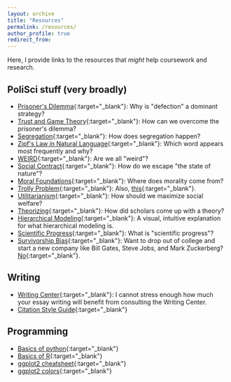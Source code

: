 ```yaml
---
layout: archive
title: "Resources"
permalink: /resources/
author_profile: true
redirect_from:
---
```


Here, I provide links to the resources that *might* help coursework and research.

## PoliSci stuff (very broadly)
- [Prisoner's Dilemma](https://www.npr.org/sections/money/2012/04/25/151378032/game-theory-explained-with-golden-balls){:target="_blank"}: Why is "defection" a dominant strategy?
- [Trust and Game Theory](http://ncase.me/trust/){:target="_blank"}: How can we overcome the prisoner's dilemma?
- [Segregation](http://ncase.me/polygons/){:target="_blank"}: How does segregation happen?
- [Zipf's Law in Natural Language](https://youtu.be/fCn8zs912OE){:target="_blank"}: Which word appears most frequently and why?
- [WEIRD](https://blogs.scientificamerican.com/primate-diaries/the-weird-evolution-of-human-psychology){:target="_blank"}: Are we all "weird"?
- [Social Contract](https://www.youtube.com/watch?v=ttu8va9_x1g){:target="_blank"}: How do we escape "the state of nature"?
- [Moral Foundations](https://www.ted.com/talks/jonathan_haidt_on_the_moral_mind){:target="_blank"}: Where does morality come from?
- [Trolly Problem](https://www.youtube.com/watch?v=-N_RZJUAQY4){:target="_blank"}: Also, [this](http://i0.kym-cdn.com/entries/icons/original/000/000/727/DenshaDeD_ch01p16-17.png){:target="_blank"}.
- [Utilitarianism](https://existentialcomics.com/comic/426){:target="_blank"}: How should we maximize social welfare?
- [Theorizing](http://www.theory-talks.org/p/keywords.html){:target="_blank"}: How did scholars come up with a theory?
- [Hierarchical Modeling](http://mfviz.com/hierarchical-models/){:target="_blank"}: A visual, intuitive explanation for what hierarchical modeling is.
- [Scientific Progress](https://plato.stanford.edu/entries/scientific-progress/){:target="_blank"}: What is "scientific progress"?
- [Survivorship Bias](https://xkcd.com/1827/){:target="_blank"}: Want to drop out of college and start a new company like Bill Gates, Steve Jobs, and Mark Zuckerberg? [No](https://www.mcgill.ca/oss/article/general-science/tips-better-thinking-surviving-only-half-story){:target="_blank"}.

## Writing
- [Writing Center](https://artsandsciences.syracuse.edu/writing-center/){:target="_blank"}: I cannot stress enough how much your essay writing will benefit from consulting the Writing Center.
- [Citation Style Guide](https://owl.purdue.edu/owl/research_and_citation/index.html){:target="_blank"}

## Programming
- [Basics of python](https://www.youtube.com/playlist?list=PLlRFEj9H3Oj7Bp8-DfGpfAfDBiblRfl5p){:target="_blank"}
- [Basics of R](https://youtube.com/playlist?list=PLjTlxb-wKvXPqyY3FZDO8GqIaWuEDy-Od&si=mty4BxjhVflr-tCs){:target="_blank"}
- [ggplot2 cheatsheet](https://www.maths.usyd.edu.au/u/UG/SM/STAT3022/r/current/Misc/data-visualization-2.1.pdf){:target="_blank"}
- [ggplot2 colors](http://www.cookbook-r.com/Graphs/Colors_(ggplot2)){:target="_blank"}